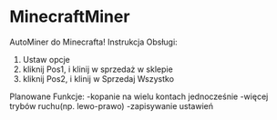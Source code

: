 # MinecraftMiner
AutoMiner do Minecrafta!
Instrukcja Obsługi:
1. Ustaw opcje
2. kliknij Pos1, i klinij w sprzedaż w sklepie
3. kliknij Pos2, i klinij w Sprzedaj Wszystko

Planowane Funkcje:
-kopanie na wielu kontach jednocześnie
-więcej trybów ruchu(np. lewo-prawo)
-zapisywanie ustawień

